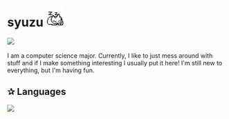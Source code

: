 

<h1>syuzu<img src="https://github.com/syuuzu/syuuzu/blob/main/assets/1091853954045972530.gif" width=48 height=48/></h1>
<p> <img src="https://tenor.com/view/ciubal-faimly-the-hololive-monochrome-monochrome-rain-empty-users-window-zooms-gif-27684145" style="allign-center"\></p>
<p>
  I am a computer science major. Currently, I like to just mess around
  with stuff and if I make something interesting I usually put it here! I'm
  still new to everything, but I'm having fun.
</p>
<h2>✰ Languages</h2>
<img src="https://github-readme-stats.vercel.app/api/top-langs/?username=syuuzu&hide_title=true&card_width=360&langs_count=10&layout=compact&theme=dark">
